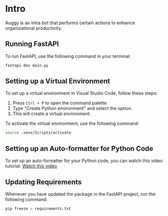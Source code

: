 # Intro
Auggy is an intra bot that performs certain actions to enhance organizational productivity.

## Running FastAPI

To run FastAPI, use the following command in your terminal:

```bash
fastapi dev main.py
```

## Setting up a Virtual Environment

To set up a virtual environment in Visual Studio Code, follow these steps:

1. Press `Ctrl + P` to open the command palette.
2. Type "Create Python environment" and select the option.
3. This will create a virtual environment.

To activate the virtual environment, use the following command:

```bash
source .venv/Scripts/activate
```

## Setting up an Auto-formatter for Python Code

To set up an auto-formatter for your Python code, you can watch this video tutorial: [Watch this video](https://www.youtube.com/watch?v=QU3lxjJ0Kbo&ab_channel=Carberra)


## Updating Requirements

Whenever you have updated the package in the FastAPI project, run the following command:

```bash
pip freeze > requirements.txt
```